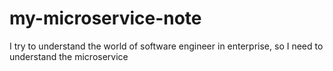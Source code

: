 # my-microservice-note
I try to understand the world of software engineer in enterprise, so I need to understand the microservice 
